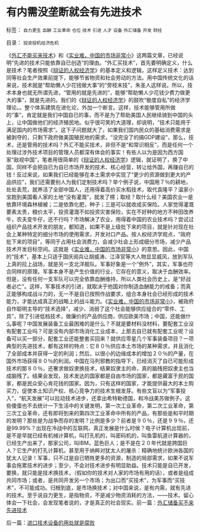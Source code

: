 # 有内需没垄断就会有先进技术

标签： `自力更生` `血酬` `工业革命` `仓位` `技术` `引进` `人才` `设备` `外汇储备` `开发` `财经` 

目录： `投资投机经济危机`

《[外汇不能买来技术](../../../2009/2/17/外汇储备买不来先进技术.md)》和《[实业难，中国的市场非常小](../../../2008/5/4/实业难！中国市场其实非常小!.md)》这两篇文章，已经说明“先进的技术只能依靠自已创造”的理由。“外汇买技术”，首先要明确定义，什么是技术？笔者按照《[辩证的人权经济学](../../../2009/2/6/人权经济学.md)》的基本定义和逻辑，这样定义技术：达到同等社会生产效果前提下，能够节省物资和社会劳动的方法。用中国传统文化的话来说，技术就是“帮助懒人少花钱做大事”的“旁枝末技”，朱圣人这样说。所以，技术本身也就无所谓先进，“管用的就是先进的”，能够“帮助懒人少花钱少费力做更大的事”，就是先进的。我们的《[辩证的人权经济学](../../../2009/2/6/人权经济学.md)》的鼓吹“极度自私”的经济学理论。。整个体系建筑在进化论，外加一个断言。这样，技术能够管用所做的“事”，肯定就是我们中国自已的事，而不是为了帮助美国人民继续骑到中国的头上，让中国做他们的经济殖民地。似乎很可笑的大道理，却说明，“技术只能用于满足国内的市场需求”。这下子问题就大了，如果我们国内民众的基础消费需求是被剥夺的，只剩下政府做美国殖民地的需求，“没完没了的搞GDP建设”，那么，技术，还是管用的技术吗？外汇不能买技术，非但不是“和常识相反”，而是任何一个处理过涉外技术项目的管理人员都深有体会的事实！有些人以为是因为西方国家“敌视中国”，笔者用很简单的《[辩证的人权经济学](../../../2009/2/6/人权经济学.md)》逻辑，就证明了，换了中国，同样不会把自已为自已市场开发的技术、核心经营，转让给外国，再赚自已的钱！反过来说，如果我们已经能够在本土需求中实现了“更少的资源做到更大的产品供应”，我们还需要别人为我们定制技术吗？举个例子说，中国用７％的耕地，处处丢荒，就养活了全部中国人，还用得着高价买水稻技术，取代袁隆平？温家小宝跑到美国看人家的土地“没有灌溉”，就发了楞；取经？取什么经？美国农业一是依靠环境森林植被；二是依靠化肥，种子；三是可以就收成买保险。人家觉得灌溉要素太贵，粮价太平，投资灌溉不如投资灾害保险，实在不好种的地方不种田改养牛，农夫变牛仔，还不行吗？市场解决了农业，用得着中国的农业技术吗？尝试过组织产品技术开发的朋友，都知道，如果不是上级批下来的项目，就是针对现在社会上某种特定的细分市场的使用需求，开发对口产品。按人权经济学观点，“政府批下来的项目”，等同于占用社会消费力，会减少社会上形成细分市场，减少产品技术开发目标空间。这就是《[实业难，中国的市场非常小](../../../2008/5/4/实业难！中国市场其实非常小!.md)》的意思。因此，中国的“技术”，基本上只适于国庆阅兵让胡威涛、江泽官等大人物显显威风，放到军队上真的拉上战场，就是另一支北洋舰队。军事好象是一个“例外”，其实，军事也符合同样的原理。军事本身不是产生价值的行业，它存在的意义，取决于血酬效率。但是，没有任何一支军队可以完全依靠血酬维持，所以人类社会历史上，是“好战者必亡”。这样，军事技术的引进，就取决于他国对你制造血酬能力的戒备；而真正能够构成战斗力的，无一不是自已按照作战要求，组合本身社会已经形成的技术能力，才能达成真正的战略上的战斗能力。《[实业难，中国的市场非常小](../../../2008/5/4/实业难！中国市场其实非常小!.md)》，被政府自作聪明主导的“技术选择”，减少、消弱了这个社会能够供应组合的“零件、工具”，除了引进低档技术，做廉价的产品供应商，供应欧美市场；中国，还能做什么事呢？中国发展装备工业最困难的是什么？不就是要材料没材料，要配套工业没有配套工业吗？可是没有内部市场消化工业成本，上那去自已就有配套工业呢？设备可以买一部分，配套工业还能整套买回来？就供应零星几个军事装备项目？一项典型的先进技术，都有这样的特点：它８０％供应本土市场的某种需求，并且消化了全部成本并获得一定的利润；然后，以很小的边缘成本的增加２０％的产量，在国外市场获得８０％的利润。中国在马列邪教的指导下，已经消灭了自已可能形成技术的那８０％，还奢求做奴隶换技术，结果奴隶主的命，真的脑残把奴隶主也当成脑残了。结果会发现，技术发达的国家都是自由市场的国家，都是藏富于民的国家，都是民众安心肯花钱的国家。因为，只有这样的国家，才能提供最大的本土购买力，促使本土知识产权、核心竞争力的技术生根发芽。有些文盲以为“军事投入”，“航天发展”可以拉动技术进步，还拿出希特勒德国，和冷战美苏做例子。这些傻蛋也不去统计一下生活中的关键发明，第一次工业革命，第二次工业革命，第三次工业革命，还有即将到来的第四次工业革命中所有的产品，有那些是和平时期的发明？那些是为战争而存的发明？比例是多少？前者是９０％，还是９９％，还是99.99%？出现在冷战中的互联网，真正发展是什么时侯？电子计算机出现前，是不是早就已经有机械计算机，叫打孔机的，叫密码机的，叫鱼雷航道计算器的，已经生产出来了，那家公司，叫IBM，蓝色巨人；是不是在２０年代就是跨国巨人？它生产的打孔计算机，甚至用于纳粹对犹太人的屠杀：精确地统计欧洲各国的犹太人记录！军事，只不过是自已牺牲更多的资源，制造的局部需求，如果不说军事会拖累技术的进步；至少，不会对技术进步有明显助益。技术只能是自已开发，要换，就只能是技术换技术，（假如你的技术对人家的市场有用的话），或者是组成共同市场；或者，是共同开发另一个市场；为出口而“买技术”，为军事而“买技术”，不可能成功。归根到底，是市场换技术；对中国来说，是有内需，就有先进的技术。至于说自力更生，是指物资，不是减少物资消耗的方法，——技术。留心体会一下社会，会发现笔者说的，才是真正的社会现实。前一篇：[外汇储备买不来先进技术](../../../2009/2/17/外汇储备买不来先进技术.md)

后一篇：[进口技术设备的用处就是腐败](../../../2009/2/18/进口技术设备的用处就是腐败.md)